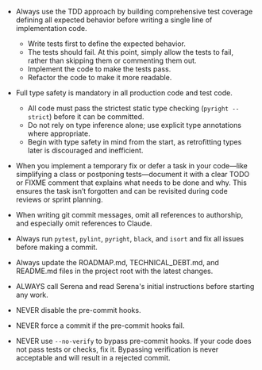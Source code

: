 - Always use the TDD approach by building comprehensive test coverage defining all expected behavior before writing a
  single line of implementation code.
  - Write tests first to define the expected behavior.
  - The tests should fail. At this point, simply allow the tests to fail, rather than skipping them or commenting them out.
  - Implement the code to make the tests pass.
  - Refactor the code to make it more readable.

- Full type safety is mandatory in all production code and test code.
  - All code must pass the strictest static type checking (`pyright --strict`) before it can be committed.
  - Do not rely on type inference alone; use explicit type annotations where appropriate.
  - Begin with type safety in mind from the start, as retrofitting types later is discouraged and inefficient.

- When you implement a temporary fix or defer a task in your code—like simplifying a class or postponing tests—document it with a clear TODO or FIXME comment that explains what needs to be done and why. This ensures the task isn’t forgotten and can be revisited during code reviews or sprint planning.

- When writing git commit messages, omit all references to authorship, and especially omit references to Claude.

- Always run `pytest`, `pylint`, `pyright`, `black`, and `isort` and fix all issues before making a commit.

- Always update the ROADMAP.md, TECHNICAL_DEBT.md, and README.md files in the project root with the latest changes.

- ALWAYS call Serena and read Serena's initial instructions before starting any work.

- NEVER disable the pre-commit hooks.

- NEVER force a commit if the pre-commit hooks fail.

- NEVER use `--no-verify` to bypass pre-commit hooks. If your code does not pass tests or checks, fix it. Bypassing verification is never acceptable and will result in a rejected commit.

